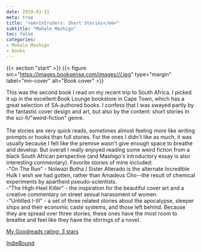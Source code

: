 ```yaml
---
date: 2019-03-31
meta: true
title: "<em>Intruders: Short Stories</em>"
subtitle: "Mohale Mashigo"
toc: false
categories:
- Mohale Mashigo
- books
---
```


{{< section "start" >}}
{{< figure src="https://images.booksense.com/images///.jpg" type="margin" label="mn-cover" alt="Book cover" >}}

This was the second book I read on my recent trip to South Africa. I picked it up in the excellent Book Lounge bookstore in Cape Town, which has a great selection of SA-authored books. I confess that I was swayed partly by the fantastic cover design and art, but also by the content: short stories in the sci-fi/"weird-fiction" genre. <br /><br />The stories are very quick reads, sometimes almost feeling more like writing prompts or hooks than full stories. For the ones I didn't like as much, it was usually because I felt like the premise wasn't give enough space to breathe and develop. But overall I really enjoyed reading some weird fiction from a black South African perspective (and Mashigo's introductory essay is also interesting commentary). Favorite stories of mine included:<br />-"On The Run" - Nolwazi Botha / Sister Alterado is the alternate Incredible Hulk I wish we had gotten, rather than Amadeus Cho--the result of chemical experiments by apartheid pseudo-scientists. <br />-"The High-Heel Killer" - the inspiration for the beautiful cover art and a creative commentary on street sexual harassment of women.<br />-"Untitled I-III" - a set of three related stories about the apocalypse, sleeper ships and their economic caste systems, and those left behind. Because they are spread over three stories, these ones have the most room to breathe and feel like they have the stirrings of a novel.

[My Goodreads rating: 3 stars](https://www.goodreads.com/review/show/2768492367)  

[IndieBound](https://www.indiebound.org/book/)

